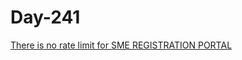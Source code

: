 # Day-241


[There is no rate limit for SME REGISTRATION PORTAL](https://hackerone.com/reports/1305766)
